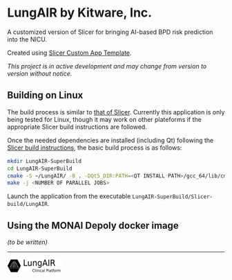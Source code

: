 # LungAIR by Kitware, Inc.

A customized version of Slicer for bringing AI-based BPD risk prediction into the NICU.

Created using [Slicer Custom App Template](https://github.com/KitwareMedical/SlicerCustomAppTemplate).

_This project is in active development and may change from version to version without notice._


## Building on Linux

The build process is similar to [that of Slicer](https://slicer.readthedocs.io/en/latest/developer_guide/build_instructions/linux.html#pre-requisites). Currently this application is only being tested for Linux, though it may work on other plateforms if the appropriate Slicer build instructions are followed.

Once the needed dependencies are installed (including Qt) following the [Slicer build instructions](https://slicer.readthedocs.io/en/latest/developer_guide/build_instructions/linux.html#pre-requisites), the basic build process is as follows:
```sh
mkdir LungAIR-SuperBuild
cd LungAIR-SuperBuild
cmake -S ~/LungAIR/ -B . -DQt5_DIR:PATH=<QT INSTALL PATH>/gcc_64/lib/cmake/Qt5 -DCMAKE_BUILD_TYPE:STRING=Release
make -j <NUMBER OF PARALLEL JOBS>
```

Launch the application from the executable `LungAIR-SuperBuild/Slicer-build/LungAIR`.

## Using the MONAI Depoly docker image

_(to be written)_

---

![LungAIR by Kitware, Inc.](Applications/LungAIRApp/Resources/Images/LogoFull.png?raw=true)

